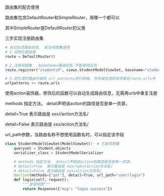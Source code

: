 路由集的配合使用

路由集包含DefaultRouter和SimpleRouter，用哪一个都可以

其中SimpleRouter是DefaultRouter的父类



三步实现注册路由集

```python
# 自动生成路由信息， 配合视图集使用
# 1.实例化路由类
route = DefaultRouter()

# 2.注册视图集   basename=路由别名 不能使用正则
route.register("students9", views.StudentModelViewSet, basename="students9")

# 3.把生成的路由列表和 url patterns进行拼接, 所有被生成的信息都在route.urls中
urlpatterns += route.urls
```



使用action装饰器，修饰后的函数可以自动生成路由信息，无需再urls中重复注册

methods 指定方法， detail声明该action的路径是否是单一资源，

detail=True  表示路由是 xxx/<pk>/action方法名/

detail=False 表示路由是 xxx/action方法名/

url_path参数，当路由名称不想使用函数名时，可以指定该字段

```python
class StudentModelViewSet(ModelViewSet):  # 万能视图集
    queryset = Student.objects
    serializer_class = StudentModelSerializer

    # methods 指定方法， detail声明该action的路径是否是单一资源，
    # detail=True  表示路由是 xxx/<pk>/action方法名/
    # detail=False 表示路由是 xxx/action方法名/
    @action(methods=["get"], detail=True, url_path="user/login")
    def login(self, request):
        """登录视图"""
        return Response({"msg": "login success"})
```


